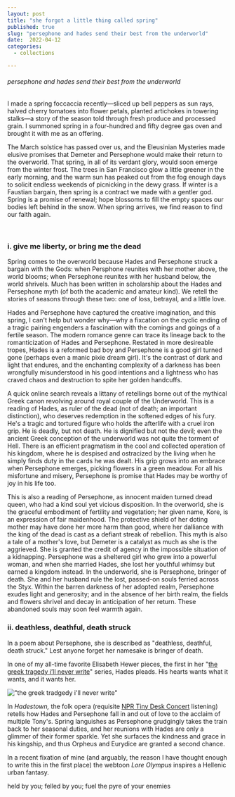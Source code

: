 ```yaml
---
layout: post
title: "she forgot a little thing called spring"
published: true
slug: "persephone and hades send their best from the underworld"
date:  2022-04-12
categories:
  - collections

---
```


###### *persephone and hades send their best from the underworld*

I made a spring foccaccia recently—sliced up bell peppers as sun rays, halved cherry tomatoes into flower petals, planted artichokes in towering stalks—a story of the season told through fresh produce and processed grain. I summoned spring in a four-hundred and fifty degree gas oven and brought it with me as an offering. 

The March solstice has passed over us, and the Eleusinian Mysteries made elusive promises that Demeter and Persephone would make their return to the overworld. That spring, in all of its verdant glory, would soon emerge from the winter frost. The trees in San Francisco glow a little greener in the early morning, and the warm sun has peaked out from the fog enough days to solicit endless weekends of picnicking in the dewy grass. If winter is a Faustian bargain, then spring is a contract we made with a gentler god. Spring is a promise of renewal; hope blossoms to fill the empty spaces our bodies left behind in the snow. When spring arrives, we find reason to find our faith again.

<!--more-->

<br/>

### i. give me liberty, or bring me the dead

Spring comes to the overworld because Hades and Persephone struck a bargain with the Gods: when Persphone reunites with her mother above, the world blooms; when Persephone reunites with her husband below, the world shrivels. Much has been written in scholarship about the Hades and Persephone myth (of both the academic and amateur kind). We retell the stories of seasons through these two: one of loss, betrayal, and a little love.

Hades and Persephone have captured the creative imagination, and this spring, I can't help but wonder why—why a fixcation on the cyclic ending of a tragic pairing engenders a fascination with the comings and goings of a fertile season. The modern romance genre can trace its lineage back to the romanticization of Hades and Persephone. Restated in more desireable tropes, Hades is a reformed bad boy and Persephone is a good girl turned gone (perhaps even a manic pixie dream girl). It's the contrast of dark and light that endures, and the enchanting complexity of a darkness has been wrongfully misunderstood in his good intentions and a lightness who has craved chaos and destruction to spite her golden handcuffs. 

A quick online search reveals a littany of retellings borne out of the mythical Greek canon revolving around royal couple of the Underworld. This is a reading of Hades, as ruler of the dead (not of death; an important distinction), who deserves redemption in the softened edges of his fury. He's a tragic and tortured figure who holds the afterlife with a cruel iron grip. He is deadly, but not death. He is dignified but not the devil; even the ancient Greek conception of the underworld was not quite the torment of Hell. There is an efficient pragmatism in the cool and collected operation of his kingdom, where he is despised and ostracized by the living when he simply finds duty in the cards he was dealt. His grip grows into an embrace when Persephone emerges, picking flowers in a green meadow. For all his misfortune and misery, Persephone is promise that Hades may be worthy of joy in his life too.

This is also a reading of Persephone, as innocent maiden turned dread queen, who had a kind soul yet vicious disposition. In the overworld, she is the graceful embodiment of fertility and vegetation; her given name, Kore, is an expression of fair maidenhood. The protective shield of her doting mother may have done her more harm than good, where her dalliance with the king of the dead is cast as a defiant streak of rebellion. This myth is also a tale of a mother's love, but Demeter is a catalyst as much as she is the aggrieved. She is granted the credit of agency in the impossible situation of a kidnapping. Persephone was a sheltered girl who grew into a powerful woman, and when she married Hades, she lost her youthful whimsy but earned a kingdom instead. In the underworld, she is Persephone, bringer of death. She and her husband rule the lost, passed-on souls ferried across the Styx. Within the barren darkness of her adopted realm, Persephone exudes light and generosity; and in the absence of her birth realm, the fields and flowers shrivel and decay in anticipation of her return. These abandoned souls may soon feel warmth again.





### ii. deathless, deathful, death struck

In a poem about Persephone, she is described as "deathless, deathful, death struck." Lest anyone forget her namesake is bringer of death.

In one of my all-time favorite Elisabeth Hewer pieces, the first in her "[the greek tragedy i’ll never write](https://elisabethhewer.co.uk/post/133202476251/hades-you-look-like-the-summer-sun-i-could-live. )" series, Hades pleads. His hearts wants what it wants, and it wants her. 

!["the greek tradgedy i'll never write"](https://snipboard.io/hbHgER.jpg)

In *Hadestown,* the folk opera (requisite [NPR Tiny Desk Concert](https://elisabethhewer.co.uk/post/133202476251/hades-you-look-like-the-summer-sun-i-could-live) listening) retells how Hades and Persephone fall in and out of love to the acclaim of multiple Tony's. Spring languishes as Persephone grudgingly takes the train back to her seasonal duties, and her reunions with Hades are only a glimmer of their former sparkle. Yet she surfaces the kindness and grace in his kingship, and thus Orpheus and Eurydice are granted a second chance.

In a recent fixation of mine (and arguably, the reason I have thought enough to write this in the first place) the webtoon *Lore Olympus* inspires a Hellenic urban fantasy.



held by you; felled by you; fuel the pyre of your enemies

